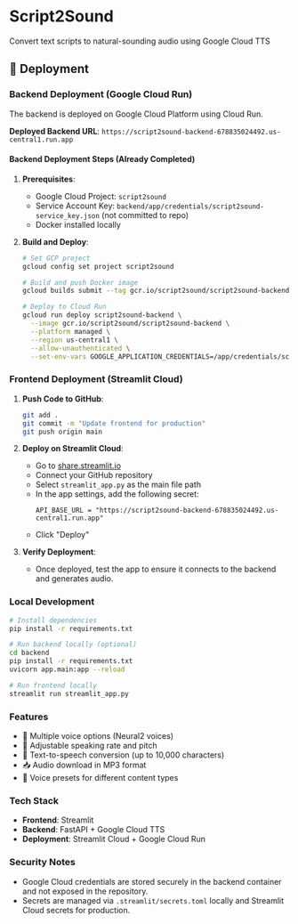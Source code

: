 # Script2Sound
Convert text scripts to natural-sounding audio using Google Cloud TTS

## 🚀 Deployment

### Backend Deployment (Google Cloud Run)
The backend is deployed on Google Cloud Platform using Cloud Run.

**Deployed Backend URL**: `https://script2sound-backend-678835024492.us-central1.run.app`

#### Backend Deployment Steps (Already Completed)
1. **Prerequisites**:
   - Google Cloud Project: `script2sound`
   - Service Account Key: `backend/app/credentials/script2sound-service_key.json` (not committed to repo)
   - Docker installed locally

2. **Build and Deploy**:
   ```bash
   # Set GCP project
   gcloud config set project script2sound

   # Build and push Docker image
   gcloud builds submit --tag gcr.io/script2sound/script2sound-backend .

   # Deploy to Cloud Run
   gcloud run deploy script2sound-backend \
     --image gcr.io/script2sound/script2sound-backend \
     --platform managed \
     --region us-central1 \
     --allow-unauthenticated \
     --set-env-vars GOOGLE_APPLICATION_CREDENTIALS=/app/credentials/script2sound-service_key.json
   ```

### Frontend Deployment (Streamlit Cloud)

1. **Push Code to GitHub**:
   ```bash
   git add .
   git commit -m "Update frontend for production"
   git push origin main
   ```

2. **Deploy on Streamlit Cloud**:
   - Go to [share.streamlit.io](https://share.streamlit.io)
   - Connect your GitHub repository
   - Select `streamlit_app.py` as the main file path
   - In the app settings, add the following secret:
     ```
     API_BASE_URL = "https://script2sound-backend-678835024492.us-central1.run.app"
     ```
   - Click "Deploy"

3. **Verify Deployment**:
   - Once deployed, test the app to ensure it connects to the backend and generates audio.

### Local Development
```bash
# Install dependencies
pip install -r requirements.txt

# Run backend locally (optional)
cd backend
pip install -r requirements.txt
uvicorn app.main:app --reload

# Run frontend locally
streamlit run streamlit_app.py
```

### Features
- 🎤 Multiple voice options (Neural2 voices)
- 🎵 Adjustable speaking rate and pitch
- 📝 Text-to-speech conversion (up to 10,000 characters)
- 📥 Audio download in MP3 format
- 🎯 Voice presets for different content types

### Tech Stack
- **Frontend**: Streamlit
- **Backend**: FastAPI + Google Cloud TTS
- **Deployment**: Streamlit Cloud + Google Cloud Run

### Security Notes
- Google Cloud credentials are stored securely in the backend container and not exposed in the repository.
- Secrets are managed via `.streamlit/secrets.toml` locally and Streamlit Cloud secrets for production.
